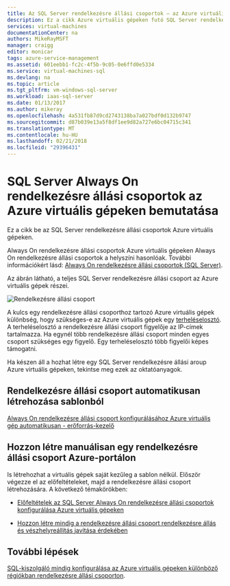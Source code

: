 ```yaml
---
title: Az SQL Server rendelkezésre állási csoportok – az Azure virtuális gépek – áttekintés |} Microsoft Docs
description: Ez a cikk Azure virtuális gépeken futó SQL Server rendelkezésre állási csoportok be.
services: virtual-machines
documentationCenter: na
authors: MikeRayMSFT
manager: craigg
editor: monicar
tags: azure-service-management
ms.assetid: 601eebb1-fc2c-4f5b-9c05-0e6ffd0e5334
ms.service: virtual-machines-sql
ms.devlang: na
ms.topic: article
ms.tgt_pltfrm: vm-windows-sql-server
ms.workload: iaas-sql-server
ms.date: 01/13/2017
ms.author: mikeray
ms.openlocfilehash: 4a531fb87d9cd2743138ba7a027bdf0d132b9747
ms.sourcegitcommit: d87b039e13a5f8df1ee9d82a727e6bc04715c341
ms.translationtype: MT
ms.contentlocale: hu-HU
ms.lasthandoff: 02/21/2018
ms.locfileid: "29396431"
---
```

# <a name="introducing-sql-server-always-on-availability-groups-on-azure-virtual-machines"></a>SQL Server Always On rendelkezésre állási csoportok az Azure virtuális gépeken bemutatása #

Ez a cikk be az SQL Server rendelkezésre állási csoportok Azure virtuális gépeken. 

Always On rendelkezésre állási csoportok Azure virtuális gépeken Always On rendelkezésre állási csoportok a helyszíni hasonlóak. További információkért lásd: [Always On rendelkezésre állási csoportok (SQL Server)](http://msdn.microsoft.com/library/hh510230.aspx). 

Az ábrán látható, a teljes SQL Server rendelkezésre állási csoport az Azure virtuális gépek részei.

![Rendelkezésre állási csoport](./media/virtual-machines-windows-portal-sql-availability-group-tutorial/00-EndstateSampleNoELB.png)

A kulcs egy rendelkezésre állási csoporthoz tartozó Azure virtuális gépek különbség, hogy szükséges-e az Azure virtuális gépek egy [terheléselosztó](../../../load-balancer/load-balancer-overview.md). A terheléselosztó a rendelkezésre állási csoport figyelője az IP-címek tartalmazza. Ha egynél több rendelkezésre állási csoport minden egyes csoport szükséges egy figyelő. Egy terheléselosztó több figyelői képes támogatni.

Ha készen áll a hozhat létre egy SQL Server rendelkezésre állási aroup Azure virtuális gépeken, tekintse meg ezek az oktatóanyagok.

## <a name="automatically-create-an-availability-group-from-a-template"></a>Rendelkezésre állási csoport automatikusan létrehozása sablonból

[Always On rendelkezésre állási csoport konfigurálásához Azure virtuális gép automatikusan - erőforrás-kezelő](virtual-machines-windows-portal-sql-alwayson-availability-groups.md)

## <a name="manually-create-an-availability-group-in-azure-portal"></a>Hozzon létre manuálisan egy rendelkezésre állási csoport Azure-portálon

Is létrehozhat a virtuális gépek saját kezűleg a sablon nélkül. Először végezze el az előfeltételeket, majd a rendelkezésre állási csoport létrehozására. A következő témakörökben: 

- [Előfeltételek az SQL Server Always On rendelkezésre állási csoportok konfigurálása Azure virtuális gépeken](virtual-machines-windows-portal-sql-availability-group-prereq.md)

- [Hozzon létre mindig a rendelkezésre állási csoport rendelkezésre állás és vészhelyreállítás javítása érdekében](virtual-machines-windows-portal-sql-availability-group-tutorial.md)

## <a name="next-steps"></a>További lépések

[SQL-kiszolgáló mindig konfigurálása az Azure virtuális gépeken különböző régiókban rendelkezésre állási csoporton](virtual-machines-windows-portal-sql-availability-group-dr.md).
